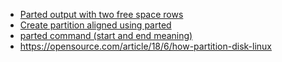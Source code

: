 - [Parted output with two free space rows](https://unix.stackexchange.com/questions/106919/parted-output-with-two-free-space-rows)
- [Create partition aligned using parted](https://unix.stackexchange.com/questions/38164/create-partition-aligned-using-parted)
- [parted command (start and end meaning)](https://unix.stackexchange.com/questions/516540/parted-command-start-and-end-meaning)
- https://opensource.com/article/18/6/how-partition-disk-linux